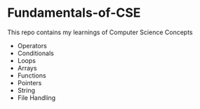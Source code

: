 # Fundamentals-of-CSE
This repo contains my learnings of Computer Science Concepts
- Operators
- Conditionals
- Loops
- Arrays
- Functions
- Pointers
- String
- File Handling

